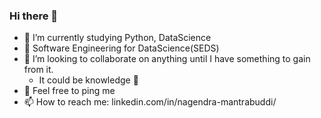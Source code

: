 ### Hi there 👋

- 🔭 I’m currently studying Python, DataScience
- 🌱 Software Engineering for DataScience(SEDS)
- 👯 I’m looking to collaborate on anything until I have something to gain from it.
  - It could be knowledge 🍕
- 💬 Feel free to ping me
- 📫 How to reach me: linkedin.com/in/nagendra-mantrabuddi/
